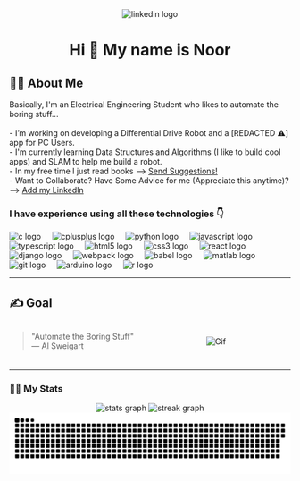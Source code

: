 <!-- <h3 align="center">Social Links 🌍</h3> -->
<div align="center">
  <img src="https://img.shields.io/static/v1?message=LinkedIn (Private)&logo=linkedin&label=&color=0077B5&logoColor=white&labelColor=&style=for-the-badge" height="25" alt="linkedin logo"  />
  <!-- <img src="https://img.shields.io/static/v1?message=Youtube&logo=youtube&label=&color=FF0000&logoColor=white&labelColor=&style=for-the-badge" height="35" alt="youtube logo"  /> -->
  <!-- <img src="https://img.shields.io/static/v1?message=Instagram&logo=instagram&label=&color=E4405F&logoColor=white&labelColor=&style=for-the-badge" height="35" alt="instagram logo"  /> -->
  <!-- <img src="https://img.shields.io/static/v1?message=Twitch&logo=twitch&label=&color=9146FF&logoColor=white&labelColor=&style=for-the-badge" height="35" alt="twitch logo"  /> -->
  <!-- <img src="https://img.shields.io/static/v1?message=Discord&logo=discord&label=&color=7289DA&logoColor=white&labelColor=&style=for-the-badge" height="35" alt="discord logo"  /> -->
  <!-- <img src="https://img.shields.io/static/v1?message=Gmail&logo=gmail&label=&color=D14836&logoColor=white&labelColor=&style=for-the-badge" height="35" alt="gmail logo"  /> -->
  
</div>
<!-- Snake Game -->
<h1 align="center">Hi 👋 My name is Noor</h1>

<h2 align="left">👩‍💻  About Me</h2>

<p align="left">
  Basically, I'm an Electrical Engineering Student who likes to automate the boring stuff...<br><br>
  - I’m working on developing a Differential Drive Robot and a [REDACTED ⚠️] app for PC Users.<br>
  - I'm currently learning Data Structures and Algorithms (I like to build cool apps) and SLAM to help me build a robot.<br>
  - In my free time I just read books --> <a href="https://www.linkedin.com/in/nooraldeen-al/" target="_blank">Send Suggestions!</a><br>
  - Want to Collaborate? Have Some Advice for me (Appreciate this anytime)? --> <a href="https://www.linkedin.com/in/nooraldeen-al/" target="_blank">Add my LinkedIn</a>
</p>

<h3 align="left">I have experience using all these technologies 👇</h3>
<div align="left">
  <img src="https://cdn.jsdelivr.net/gh/devicons/devicon/icons/c/c-original.svg" height="40" alt="c logo"  />
  <img width="12" />
  <img src="https://cdn.jsdelivr.net/gh/devicons/devicon/icons/cplusplus/cplusplus-original.svg" height="40" alt="cplusplus logo"  />
  <img width="12" />
  <img src="https://cdn.jsdelivr.net/gh/devicons/devicon/icons/python/python-original.svg" height="40" alt="python logo"  />
  <img width="12" />
  <img src="https://cdn.jsdelivr.net/gh/devicons/devicon/icons/javascript/javascript-original.svg" height="40" alt="javascript logo"  />
  <img width="12" />
  <img src="https://cdn.jsdelivr.net/gh/devicons/devicon/icons/typescript/typescript-original.svg" height="40" alt="typescript logo"  />
  <img width="12" />
  <img src="https://cdn.jsdelivr.net/gh/devicons/devicon/icons/html5/html5-original.svg" height="40" alt="html5 logo"  />
  <img width="12" />
  <img src="https://cdn.jsdelivr.net/gh/devicons/devicon/icons/css3/css3-original.svg" height="40" alt="css3 logo"  />
  <img width="12" />
  <img src="https://cdn.jsdelivr.net/gh/devicons/devicon/icons/react/react-original.svg" height="40" alt="react logo"  />
  <img width="12" />
  <img src="https://cdn.jsdelivr.net/gh/devicons/devicon/icons/django/django-plain.svg" height="40" alt="django logo"  />
  <img width="12" />
  <img src="https://cdn.jsdelivr.net/gh/devicons/devicon/icons/webpack/webpack-original.svg" height="40" alt="webpack logo"  />
  <img width="12" />
  <img src="https://cdn.jsdelivr.net/gh/devicons/devicon/icons/babel/babel-original.svg" height="40" alt="babel logo"  />
  <img width="12" />
  <img src="https://cdn.jsdelivr.net/gh/devicons/devicon/icons/matlab/matlab-original.svg" height="40" alt="matlab logo"  />
  <img width="12" />
  <img src="https://cdn.jsdelivr.net/gh/devicons/devicon/icons/git/git-original.svg" height="40" alt="git logo"  />
  <img width="12" />
  <img src="https://cdn.jsdelivr.net/gh/devicons/devicon/icons/arduino/arduino-original.svg" height="40" alt="arduino logo"  />
  <img width="12" />
  <img src="https://cdn.jsdelivr.net/gh/devicons/devicon/icons/r/r-original.svg" height="40" alt="r logo"  />
</div>

---

## ✍️ Goal

<div style="display: flex; justify-content: space-between; align-items: center; flex-wrap: wrap; margin-bottom: 20px;">

  <!-- Quote Text -->
  <div style="flex: 1; max-width: 60%; padding-right: 20px;">
    <blockquote> 
      "Automate the Boring Stuff" <br>
      — Al Sweigart
    </blockquote>
    
  </div>

  <!-- GIF Image -->
  <img src="https://c.tenor.com/22UWFcnewuYAAAAd/tenor.gif" alt="Gif" height="100%" width="100%" style="max-width: 30%;"/>

</div>

---

### 🐦‍🔥 My Stats 
<div align="center">
  <img src="https://github-readme-stats.vercel.app/api?username=alsoofin&hide_title=false&hide_rank=false&show_icons=true&include_all_commits=true&count_private=true&disable_animations=false&theme=dracula&locale=en&hide_border=false" height="150" alt="stats graph"/>
  <img src="https://streak-stats.demolab.com?user=alsoofin&locale=en&mode=daily&theme=dracula&hide_border=false&border_radius=5&order=3" height="150" alt="streak graph"  />
  <!-- <img src="https://github-readme-stats.vercel.app/api/top-langs?username=alsoofin&locale=en&hide_title=false&layout=compact&card_width=320&langs_count=5&theme=dracula&hide_border=false" height="150" alt="languages graph"  /> -->
  
  <!-- Snake Game -->
  <img src="https://raw.githubusercontent.com/alsoofin/alsoofin/output/snake.svg" alt="Snake animation"/>
</div> 


<!-- Future Medium Articles
---
<h3 align="left">📚 Checkout my Latest Medium Articles</h3>
<a target="_blank" href="https://github-readme-medium-recent-article.vercel.app/medium/@thecodingdiaries/0"><img src="https://github-readme-medium-recent-article.vercel.app/medium/@thecodingdiaries/0" alt="Recent Article 1"> 
<a target="_blank" href="https://github-readme-medium-recent-article.vercel.app/medium/@thecodingdiaries/1"><img src="https://github-readme-medium-recent-article.vercel.app/medium/@thecodingdiaries/1" alt="Recent Article 2">
<a target="_blank" href="https://github-readme-medium-recent-article.vercel.app/medium/@thecodingdiaries/2"><img src="https://github-readme-medium-recent-article.vercel.app/medium/@thecodingdiaries/2" alt="Recent Article 3">
-->
